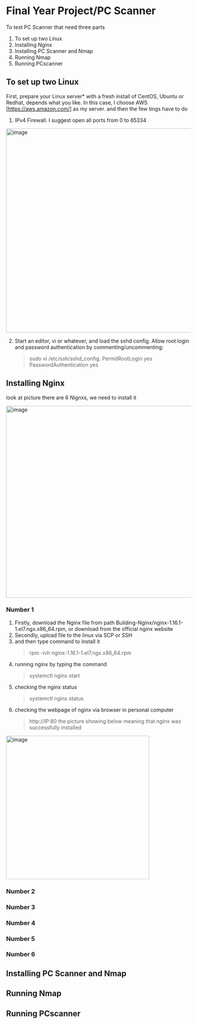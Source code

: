 # Final Year Project/PC Scanner
To test PC Scanner that need three parts
1. To set up two Linux
2. Installing Nginx
3. Installing PC Scanner and Nmap
4. Running Nmap
5.	Running PCscanner



## To set up two Linux
First, prepare your Linux server* with a fresh install of CentOS, Ubuntu or Redhat, depends what you like.
In this case, I choose AWS [https://aws.amazon.com/] as my server. and then the few tings have to do 
1. IPv4 Firewall. I suggest open all ports from 0 to 65334
<img width="555" alt="image" src="https://user-images.githubusercontent.com/92934877/156922076-4afd09bc-b422-4148-96ad-4564276274f5.png">

2. Start an editor, vi or whatever, and load the sshd config. Allow root login and password authentication by commenting/uncommenting: 
   > sudo vi /etc/ssh/sshd_config.    PermitRootLogin yes  PasswordAuthentication yes

## Installing Nginx
look at picture there are 6 Nignxs, we need to install it

<img width="522" alt="image" src="https://user-images.githubusercontent.com/92934877/156922243-fbeecb03-2206-4ffa-96de-470836cd0094.png">

### Number 1
1. Firstly, download the Nginx file from path Building-Nginx/nginx-1.16.1-1.el7.ngx.x86_64.rpm, or download from the official nginx website
2. Secondly, upload file to the linux via SCP or SSH
3. and then type command to install it
   > rpm -ivh  nginx-1.16.1-1.el7.ngx.x86_64.rpm
4. running nginx by typing the command
   > systemctl nginx start
5. checking the nginx status
   > systemctl nginx status
6. checking the webpage of nginx via browser in personal computer
   > http://IP:80
the picture showing below meaning that nginx was successfully installed 
<img width="390" alt="image" src="https://user-images.githubusercontent.com/92934877/156925052-c23cca42-8c65-403c-9055-53e857ad7471.png">

  




### Number 2

### Number 3

### Number 4

### Number 5

### Number 6
## Installing PC Scanner and Nmap


## Running Nmap

## Running PCscanner


  

